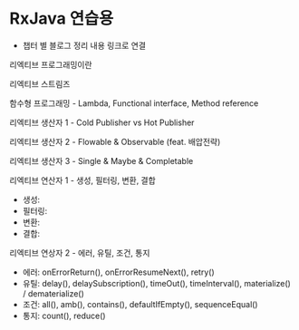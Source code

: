 # RxJava 연습용
- 챕터 별 블로그 정리 내용 링크로 연결



리엑티브 프로그래밍이란  

리엑티브 스트림즈  

함수형 프로그래밍  - Lambda, Functional interface, Method reference

  

리엑티브 생산자 1 - Cold Publisher vs Hot Publisher  

리엑티브 생산자 2 - Flowable & Observable (feat. 배압전략)

리엑티브 생산자 3 - Single & Maybe & Completable


 
리엑티브 연산자 1 - 생성, 필터링, 변환, 결합
  - 생성: 
  - 필터링: 
  - 변환: 
  - 결합:   


리엑티브 연상자 2 - 에러, 유틸, 조건, 통지
  - 에러: onErrorReturn(),  onErrorResumeNext(),  retry() 
  - 유틸: delay(),  delaySubscription(),  timeOut(),  timeInterval(),  materialize() / dematerialize()
  - 조건: all(), amb(), contains(), defaultIfEmpty(), sequenceEqual() 
  - 통지: count(), reduce() 



